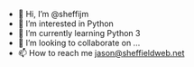 - 👋 Hi, I’m @sheffijm
- 👀 I’m interested in Python
- 🌱 I’m currently learning Python 3
- 💞️ I’m looking to collaborate on ...
- 📫 How to reach me jason@sheffieldweb.net

<!---
sheffijm/sheffijm is a ✨ special ✨ repository because its `README.md` (this file) appears on your GitHub profile.
You can click the Preview link to take a look at your changes.
--->
